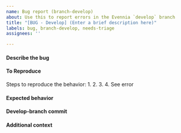 ```yaml
---
name: Bug report (branch-develop)
about: Use this to report errors in the Evennia `develop` branch
title: "[BUG - Develop] (Enter a brief description here)"
labels: bug, branch-develop, needs-triage
assignees: ''

---
```


#### Describe the bug
<!--(Summarize your bug as clearly as possible here)-->

#### To Reproduce
Steps to reproduce the behavior:
1.
2.
3.
4. See error

#### Expected behavior
<!--(Add a clear and concise description of what you expected to happen.)-->

#### Develop-branch commit
<!-- (The develop-branch commit-hash. If unsure, run `evennia -v` or get the first few lines of the `about` command in-game.) -->

#### Additional context
<!--(Add with any other context about the problem, or ideas on how to solve.)-->
